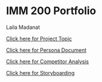 <!DOCTYPE HTML>
<html lang="en">
<head>
<meta charset="UTF-8">
<meta name="viewport" content="width=device-width">
<link href="styles.css" rel="stylesheet" type="text/css">

</head>

<body>



<div id="wrapper">
<div id="header">
<!-- instead of an image tag we will use a background image and change it in the css -->
</div><!-- end header div -->

<h1>IMM 200 Portfolio</h1><p>
Laila Madanat
<div id="content">

<a href="Select Project Topic.pdf">Click here for Project Topic</a><br>

<a href="Persona.pdf">Click here for Persona Document</a><br>

<a href="Competitor Analysis.pdf">Click here for Competitor Analysis</a><br>

<a href="Storyboard.pdf">Click here for Storyboarding</a><br>


</div><!-- end content div -->

<div id="footer">

</div><!-- end footer div -->


</div><!-- end wrapper div -->
  </body>
</html>

